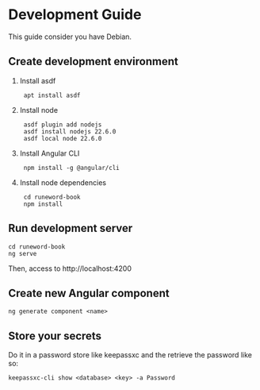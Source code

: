 # Development Guide

This guide consider you have Debian.

## Create development environment

1. Install asdf

        apt install asdf

1. Install node

        asdf plugin add nodejs
        asdf install nodejs 22.6.0
        asdf local node 22.6.0

1. Install Angular CLI

        npm install -g @angular/cli

1. Install node dependencies

        cd runeword-book
        npm install

## Run development server

    cd runeword-book
    ng serve

Then, access to http://localhost:4200

## Create new Angular component

    ng generate component <name>

## Store your secrets

Do it in a password store like keepassxc and the retrieve the password like so:

    keepassxc-cli show <database> <key> -a Password
